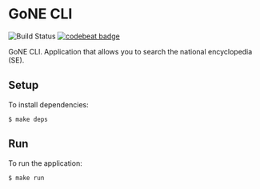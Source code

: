 # GoNE CLI

![Build Status](https://codebuild.eu-west-2.amazonaws.com/badges?uuid=eyJlbmNyeXB0ZWREYXRhIjoid2FFeXVGT3g0UHRiZDJhSWdjd2F6eXJodG14OGo1bXBBaTFsc1BNU0VyT3hzR2ptNDNETDQ3ZFZRRGJxb0NsQ0I5bVphUUwvenNkc2IzNE9FSlY5dzBnPSIsIml2UGFyYW1ldGVyU3BlYyI6InAxTWMxTXQxaGpmSloxS2giLCJtYXRlcmlhbFNldFNlcmlhbCI6MX0%3D&branch=master) [![codebeat badge](https://codebeat.co/badges/4199fbf1-8d32-472f-9e60-35f558c57349)](https://codebeat.co/projects/github-com-lucid-bunch-gone-cli-master)

GoNE CLI. Application that allows you to search the national encyclopedia (SE).

## Setup

To install dependencies:
```console
$ make deps
```

## Run

To run the application:
```console
$ make run
```
